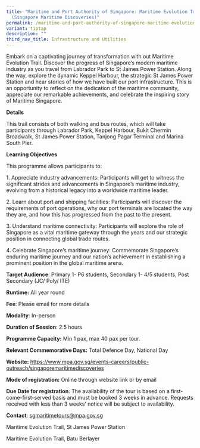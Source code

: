 ```yaml
---
title: "Maritime and Port Authority of Singapore: Maritime Evolution Trail
  (Singapore Maritime Discoveries)"
permalink: /maritime-and-port-authority-of-singapore-maritime-evolution-trail-singapore-maritime-discoveries/
variant: tiptap
description: ""
third_nav_title: Infrastructure and Utilities
---
```

<p>Embark on a captivating journey of transformation with out Maritime Evolution
Trail. Discover the progress of Singapore’s modern maritime industry as
you travel from Labrador Park to St James Power Station. Along the way,
explore the dynamic Keppel Harbour, the strategic St James Power Station
and hear stories of how we have built our port infrastructure. This is
an opportunity to reflect on the dedication of the maritime community,
appreciate our remarkable achievements, and celebrate the inspiring story
of Maritime Singapore.</p>
<p></p>
<p><strong>Details</strong>
</p>
<p>This trail consists of both walking and bus routes, which will take participants
through Labrador Park, Keppel Harbour, Bukit Chermin Broadwalk, St James
Power Station, Tanjong Pagar Terminal and Marina South Pier.</p>
<p></p>
<p></p>
<p><strong>Learning Objectives</strong>
</p>
<p>This programme allows participants to:</p>
<p>1. Appreciate industry advancements: Participants will get to witness
the significant strides and advancements in Singapore’s maritime industry,
evolving from a historical legacy into a worldwide maritime leader.</p>
<p>2. Learn about port and shipping facilities: Participants will discover
the requirements of port operations, why our port terminals are located
the way they are, and how this has progressed from the past to the present.</p>
<p>3. Understand maritime connectivity: Participants will explore the role
of Singapore as a vital maritime gateway through the years and our strategic
position in connecting global trade routes.</p>
<p>4. Celebrate Singapore’s maritime journey: Commemorate Singapore’s enduring
maritime journey and our nation’s achievement in establishing a prominent
position in the global maritime arena.</p>
<p><strong>Target Audience</strong>: Primary 1- P6 students, Secondary 1-
4/5 students, Post Secondary (JC/ Poly/ ITE)</p>
<p><strong>Runtime:</strong> All year round</p>
<p><strong>Fee</strong>: Please email for more details</p>
<p><strong>Modality</strong>: In-person</p>
<p><strong>Duration of Session</strong>: 2.5 hours</p>
<p><strong>Programme Capacity:</strong> Min 1 pax, max 40 pax per tour.</p>
<p><strong>Relevant Commemorative Days:</strong> Total Defence Day, National
Day</p>
<p><strong>Website:</strong>  <a href="https://www.mpa.gov.sg/events-careers/public-outreach/singaporemaritimediscoveries" rel="noopener noreferrer nofollow" target="_blank">https://www.mpa.gov.sg/events-careers/public-outreach/singaporemaritimediscoveries</a>
</p>
<p><strong>Mode of registration:</strong> Online through website link or by
email</p>
<p><strong>Due Date for registration</strong>: The availability of the tour
is based on a first-come-first-served basis and must be booked 3 weeks
in advance. Requests received with less than 3 weeks’ notice will be subject
to availability.</p>
<p></p>
<p><strong>Contact</strong>: <a href="mailto:sgmaritimetours@mpa.gov.sg" rel="noopener noreferrer nofollow" target="_blank">sgmaritimetours@mpa.gov.sg</a>
</p>
<p></p>
<p>Maritime Evolution Trail, St James Power Station</p>
<p></p>
<p></p>
<p>Maritime Evolution Trail, Batu Berlayer</p>
<p></p>